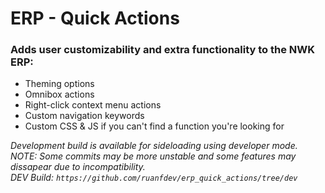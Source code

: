# ERP - Quick Actions
### Adds user customizability and extra functionality to the NWK ERP:
* Theming options
* Omnibox actions
* Right-click context menu actions
* Custom navigation keywords
* Custom CSS & JS if you can't find a function you're looking for

*Development build is available for sideloading using developer mode.*\
*NOTE: Some commits may be more unstable and some features may dissapear due to incompatibility.*\
*DEV Build: `https://github.com/ruanfdev/erp_quick_actions/tree/dev`*

